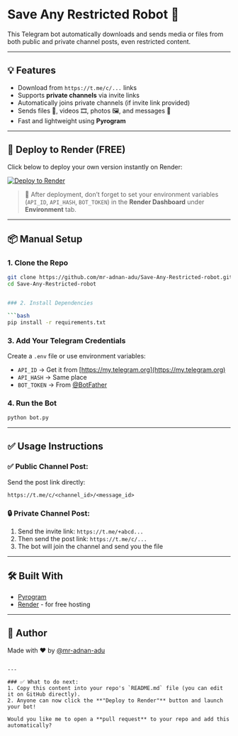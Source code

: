 # Save Any Restricted Robot 🤖

This Telegram bot automatically downloads and sends media or files from both public and private channel posts, even restricted content.

---

## 💡 Features

- Download from `https://t.me/c/...` links
- Supports **private channels** via invite links
- Automatically joins private channels (if invite link provided)
- Sends files 📁, videos 🎞️, photos 🖼️, and messages 💬
- Fast and lightweight using **Pyrogram**

---

## 🚀 Deploy to Render (FREE)

Click below to deploy your own version instantly on Render:

[![Deploy to Render](https://render.com/images/deploy-to-render-button.svg)](https://render.com/deploy?repo=https://github.com/mr-adnan-adu/Save-Any-Restricted-robot)

> 🔑 After deployment, don’t forget to set your environment variables (`API_ID`, `API_HASH`, `BOT_TOKEN`) in the **Render Dashboard** under **Environment** tab.

---

## 📦 Manual Setup

### 1. Clone the Repo

```bash
git clone https://github.com/mr-adnan-adu/Save-Any-Restricted-robot.git
cd Save-Any-Restricted-robot


### 2. Install Dependencies

```bash
pip install -r requirements.txt
```

### 3. Add Your Telegram Credentials

Create a `.env` file or use environment variables:

* `API_ID` → Get it from [https://my.telegram.org](https://my.telegram.org)
* `API_HASH` → Same place
* `BOT_TOKEN` → From [@BotFather](https://t.me/BotFather)

### 4. Run the Bot

```bash
python bot.py
```

---

## ✅ Usage Instructions

### ✅ Public Channel Post:

Send the post link directly:

```
https://t.me/c/<channel_id>/<message_id>
```

### 🔒 Private Channel Post:

1. Send the invite link: `https://t.me/+abcd...`
2. Then send the post link: `https://t.me/c/...`
3. The bot will join the channel and send you the file

---

## 🛠️ Built With

* [Pyrogram](https://docs.pyrogram.org/)
* [Render](https://render.com) - for free hosting

---

## 👤 Author

Made with ❤️ by [@mr-adnan-adu](https://github.com/mr-adnan-adu)

```

---

### ✅ What to do next:
1. Copy this content into your repo's `README.md` file (you can edit it on GitHub directly).
2. Anyone can now click the **"Deploy to Render"** button and launch your bot!

Would you like me to open a **pull request** to your repo and add this automatically?
```
